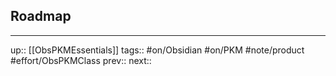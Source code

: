 ## Roadmap



---
up:: [[ObsPKMEssentials]]
tags:: #on/Obsidian #on/PKM  #note/product #effort/ObsPKMClass 
prev:: 
next:: 